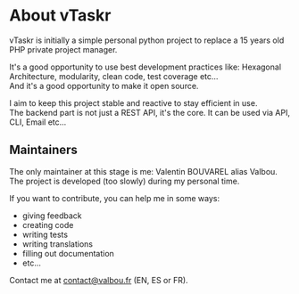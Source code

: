 # About vTaskr

vTaskr is initially a simple personal python project to replace a 15 years old PHP private project manager.  

It's a good opportunity to use best development practices like: Hexagonal Architecture, modularity, clean code, test coverage etc...  
And it's a good opportunity to make it open source.  

I aim to keep this project stable and reactive to stay efficient in use.  
The backend part is not just a REST API, it's the core. It can be used via API, CLI, Email etc...  

## Maintainers

The only maintainer at this stage is me: Valentin BOUVAREL alias Valbou.  
The project is developed (too slowly) during my personal time.  

If you want to contribute, you can help me in some ways:  
- giving feedback
- creating code
- writing tests
- writing translations
- filling out documentation
- etc...
  
Contact me at [contact@valbou.fr](mailto:contact@valbou.fr) (EN, ES or FR).  
